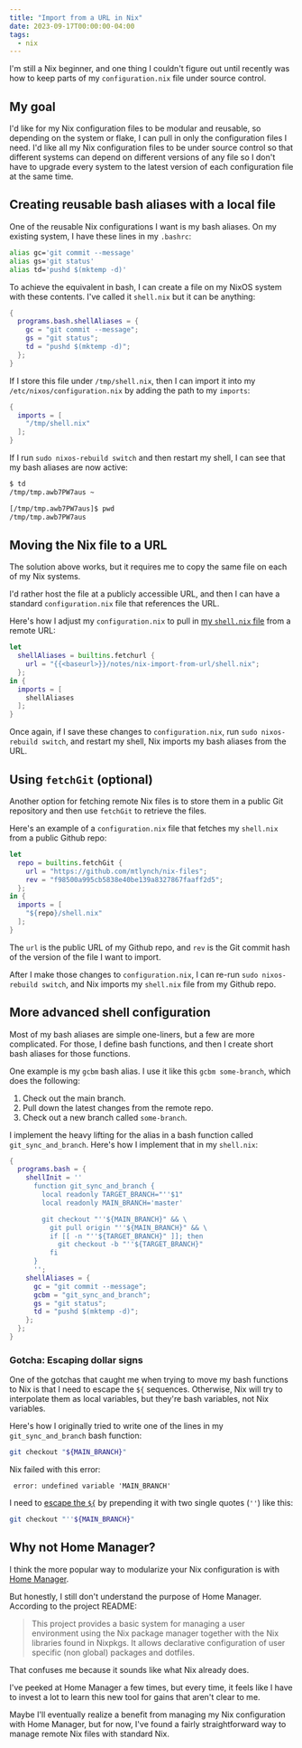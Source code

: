 ```yaml
---
title: "Import from a URL in Nix"
date: 2023-09-17T00:00:00-04:00
tags:
  - nix
---
```


I'm still a Nix beginner, and one thing I couldn't figure out until recently was how to keep parts of my `configuration.nix` file under source control.

## My goal

I'd like for my Nix configuration files to be modular and reusable, so depending on the system or flake, I can pull in only the configuration files I need. I'd like all my Nix configuration files to be under source control so that different systems can depend on different versions of any file so I don't have to upgrade every system to the latest version of each configuration file at the same time.

## Creating reusable bash aliases with a local file

One of the reusable Nix configurations I want is my bash aliases. On my existing system, I have these lines in my `.bashrc`:

```bash
alias gc='git commit --message'
alias gs='git status'
alias td='pushd $(mktemp -d)'
```

To achieve the equivalent in bash, I can create a file on my NixOS system with these contents. I've called it `shell.nix` but it can be anything:

```nix
{
  programs.bash.shellAliases = {
    gc = "git commit --message";
    gs = "git status";
    td = "pushd $(mktemp -d)";
  };
}
```

If I store this file under `/tmp/shell.nix`, then I can import it into my `/etc/nixos/configuration.nix` by adding the path to my `imports`:

```nix
{
  imports = [
    "/tmp/shell.nix"
  ];
}
```

If I run `sudo nixos-rebuild switch` and then restart my shell, I can see that my bash aliases are now active:

```bash
$ td
/tmp/tmp.awb7PW7aus ~

[/tmp/tmp.awb7PW7aus]$ pwd
/tmp/tmp.awb7PW7aus
```

## Moving the Nix file to a URL

The solution above works, but it requires me to copy the same file on each of my Nix systems.

I'd rather host the file at a publicly accessible URL, and then I can have a standard `configuration.nix` file that references the URL.

Here's how I adjust my `configuration.nix` to pull in [my `shell.nix` file]({{<baseurl>}}/notes/nix-import-from-url/shell.nix) from a remote URL:

```nix
let
  shellAliases = builtins.fetchurl {
    url = "{{<baseurl>}}/notes/nix-import-from-url/shell.nix";
  };
in {
  imports = [
    shellAliases
  ];
}
```

Once again, if I save these changes to `configuration.nix`, run `sudo nixos-rebuild switch`, and restart my shell, Nix imports my bash aliases from the URL.

## Using `fetchGit` (optional)

Another option for fetching remote Nix files is to store them in a public Git repository and then use `fetchGit` to retrieve the files.

Here's an example of a `configuration.nix` file that fetches my `shell.nix` from a public Github repo:

```nix
let
  repo = builtins.fetchGit {
    url = "https://github.com/mtlynch/nix-files";
    rev = "f98500a995cb5838e40be139a8327867faaff2d5";
  };
in {
  imports = [
    "${repo}/shell.nix"
  ];
}
```

The `url` is the public URL of my Github repo, and `rev` is the Git commit hash of the version of the file I want to import.

After I make those changes to `configuration.nix`, I can re-run `sudo nixos-rebuild switch`, and Nix imports my `shell.nix` file from my Github repo.

## More advanced shell configuration

Most of my bash aliases are simple one-liners, but a few are more complicated. For those, I define bash functions, and then I create short bash aliases for those functions.

One example is my `gcbm` bash alias. I use it like this `gcbm some-branch`, which does the following:

1. Check out the main branch.
1. Pull down the latest changes from the remote repo.
1. Check out a new branch called `some-branch`.

I implement the heavy lifting for the alias in a bash function called `git_sync_and_branch`. Here's how I implement that in my `shell.nix`:

```nix
{
  programs.bash = {
    shellInit = ''
      function git_sync_and_branch {
        local readonly TARGET_BRANCH="''$1"
        local readonly MAIN_BRANCH='master'

        git checkout "''${MAIN_BRANCH}" && \
          git pull origin "''${MAIN_BRANCH}" && \
          if [[ -n "''${TARGET_BRANCH}" ]]; then
            git checkout -b "''${TARGET_BRANCH}"
          fi
      }
      '';
    shellAliases = {
      gc = "git commit --message";
      gcbm = "git_sync_and_branch";
      gs = "git status";
      td = "pushd $(mktemp -d)";
    };
  };
}
```

### Gotcha: Escaping dollar signs

One of the gotchas that caught me when trying to move my bash functions to Nix is that I need to escape the `${` sequences. Otherwise, Nix will try to interpolate them as local variables, but they're bash variables, not Nix variables.

Here's how I originally tried to write one of the lines in my `git_sync_and_branch` bash function:

```bash
git checkout "${MAIN_BRANCH}"
```

Nix failed with this error:

```text
 error: undefined variable 'MAIN_BRANCH'
```

I need to [escape the `${`](https://web.archive.org/web/20231001024315/https://nixos.org/manual/nix/stable/language/values.html?highlight=escape#primitives) by prepending it with two single quotes (`''`) like this:

```bash
git checkout "''${MAIN_BRANCH}"
```

## Why not Home Manager?

I think the more popular way to modularize your Nix configuration is with [Home Manager](https://github.com/nix-community/home-manager).

But honestly, I still don't understand the purpose of Home Manager. According to the project README:

> This project provides a basic system for managing a user environment using the Nix package manager together with the Nix libraries found in Nixpkgs. It allows declarative configuration of user specific (non global) packages and dotfiles.

That confuses me because it sounds like what Nix already does.

I've peeked at Home Manager a few times, but every time, it feels like I have to invest a lot to learn this new tool for gains that aren't clear to me.

Maybe I'll eventually realize a benefit from managing my Nix configuration with Home Manager, but for now, I've found a fairly straightforward way to manage remote Nix files with standard Nix.

